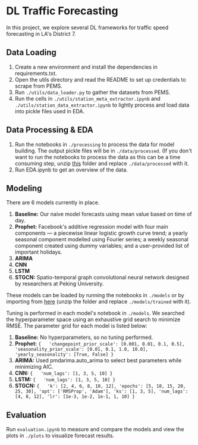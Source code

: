 # DL Traffic Forecasting

In this project, we explore several DL frameworks for traffic speed forecasting in LA's District 7.

## Data Loading
1. Create a new environment and install the dependencies in requirements.txt.
2. Open the utils directory and read the README to set up credentials to scrape from PEMS.
3. Run ```./utils/data_loader.py``` to gather the datasets from PEMS.
4. Run the cells in ```./utils/station_meta_extractor.ipynb``` and ```./utils/station_data_extractor.ipynb``` to lightly process and load data into pickle files used in EDA.

## Data Processing & EDA
1. Run the notebooks in ```./processing``` to process the data for model building. The output pickle files will be in ```./data/processed```. (If you don't want to run the notebooks to process the data as this can be a time consuming step, unzip [this](https://drive.google.com/file/d/1bmIvoG4kBYyH5cQILljLiI7vFuvY1dqA/view?usp=sharing) folder and replace ```./data/processed``` with it.
2. Run EDA.ipynb to get an overview of the data.

## Modeling
There are 6 models currently in place.

1. **Baseline:** Our naive model forecasts using mean value based on time of day.
2. **Prophet:** Facebook's additive regression model with four main components — a piecewise linear logistic growth curve trend; a yearly seasonal component modelled using Fourier series; a weekly seasonal component created using dummy variables; and a user-provided list of important holidays.
3. **ARIMA**
4. **CNN**
5. **LSTM**
6. **STGCN:** Spatio-temporal graph convolutional neural network designed by researchers at Peking University. 


These models can be loaded by running the notebooks in ```./models``` or by importing from [here](https://drive.google.com/file/d/1dEe7mns24EDFOV5ny4iQqrhZSjIX_bgq/view?usp=sharing) (unzip the folder and replace ```./models/trained``` with it). 

Tuning is performed in each model's notebook in ```./models```. We searched the hyperparameter space using an exhaustive grid search to minimize RMSE. The parameter grid for each model is listed below:

1. **Baseline:** No hyperparameters, so no tuning performed.
2. **Prophet:** ```{  
    'changepoint_prior_scale': [0.001, 0.01, 0.1, 0.5],
    'seasonality_prior_scale': [0.01, 0.1, 1.0, 10.0],
    'yearly_seasonality': [True, False]
}```
3. **ARIMA:** Used pmdarima.auto_arima to select best parameters while minimizing AIC.
4. **CNN:** ```{  
    'num_lags': [1, 3, 5, 10]
}```
5. **LSTM:** ```{  
    'num_lags': [1, 3, 5, 10]
}```
6. **STGCN:** ```{  
    'k': [2, 4, 6, 8, 10, 12],
    'epochs': [5, 10, 15, 20, 25, 30],
    'opt': ['RMSProp', 'Adam'],
    'ks': [1, 3, 5],
    'num_lags': [4, 8, 12],
    'lr': [1e-3, 1e-2, 1e-1, 1, 10]
}``` 


## Evaluation
Run ```evaluation.ipynb``` to measure and compare the models and view the plots in ```./plots``` to visualize forecast results.




